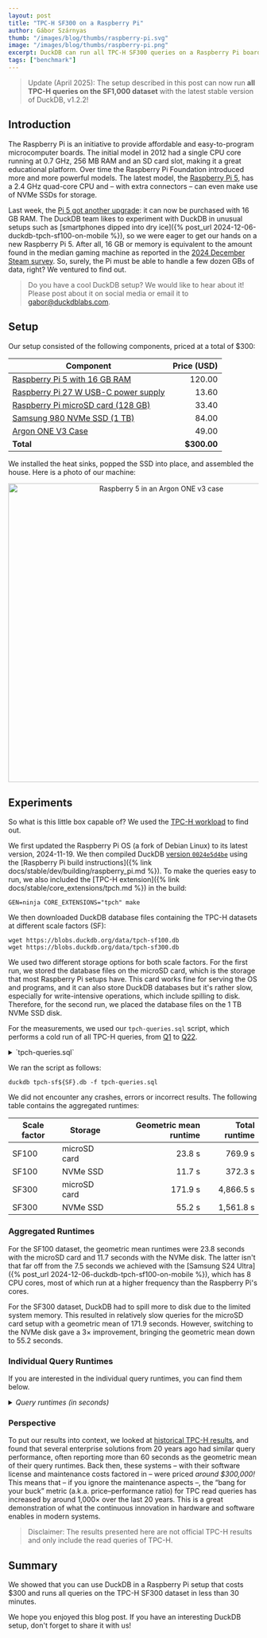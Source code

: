 ```yaml
---
layout: post
title: "TPC-H SF300 on a Raspberry Pi"
author: Gábor Szárnyas
thumb: "/images/blog/thumbs/raspberry-pi.svg"
image: "/images/blog/thumbs/raspberry-pi.png"
excerpt: DuckDB can run all TPC-H SF300 queries on a Raspberry Pi board.
tags: ["benchmark"]
--- 
```


> Update (April 2025): The setup described in this post can now run **all TPC-H queries on the SF1,000 dataset** with the latest stable version of DuckDB, v1.2.2!

## Introduction

The Raspberry Pi is an initiative to provide affordable and easy-to-program microcomputer boards.
The initial model in 2012 had a single CPU core running at 0.7 GHz, 256 MB RAM and an SD card slot, making it a great educational platform.
Over time the Raspberry Pi Foundation introduced more and more powerful models.
The latest model, the [Raspberry Pi 5](https://www.raspberrypi.com/products/raspberry-pi-5/), has a 2.4 GHz quad-core CPU and – with extra connectors – can even make use of NVMe SSDs for storage.

Last week, the [Pi 5 got another upgrade](https://www.raspberrypi.com/news/16gb-raspberry-pi-5-on-sale-now-at-120/):
it can now be purchased with 16 GB RAM.
The DuckDB team likes to experiment with DuckDB in unusual setups such as [smartphones dipped into dry ice]({% post_url 2024-12-06-duckdb-tpch-sf100-on-mobile %}), so we were eager to get our hands on a new Raspberry Pi 5.
After all, 16 GB or memory is equivalent to the amount found in the median gaming machine as reported in the [2024 December Steam survey](https://store.steampowered.com/hwsurvey/Steam-Hardware-Software-Survey-Welcome-to-Steam).
So, surely, the Pi must be able to handle a few dozen GBs of data, right?
We ventured to find out.

> Do you have a cool DuckDB setup?
> We would like to hear about it!
> Please post about it on social media or email it to <gabor@duckdblabs.com>.

## Setup

Our setup consisted of the following components, priced at a total of $300:

| Component | Price (USD) |
|-----------|------------:|
| [Raspberry Pi 5 with 16 GB RAM](https://www.raspberrypi.com/products/raspberry-pi-5/) | 120.00 |
| [Raspberry Pi 27 W USB-C power supply](https://www.raspberrypi.com/products/27w-power-supply/) | 13.60 |
| [Raspberry Pi microSD card (128 GB)](https://www.raspberrypi.com/products/sd-cards/) | 33.40 |
| [Samsung 980 NVMe SSD (1 TB)](https://www.amazon.com/Technology-Intelligent-Turbowrite-MZ-V8V1T0B-AM/dp/B08V83JZH4) | 84.00 |
| [Argon ONE V3 Case](https://argon40.com/products/argon-one-v3-m-2-nvme-case) | 49.00 |
| **Total** | **$300.00** |

We installed the heat sinks, popped the SSD into place, and assembled the house.
Here is a photo of our machine:

<div align="center">
    <img src="/images/blog/raspberry-pi-5-duckdb.jpg"
    alt="Raspberry 5 in an Argon ONE v3 case"
    width="600"
    /></div>

## Experiments

So what is this little box capable of? We used the [TPC-H workload](https://www.tpc.org/tpch/) to find out.

We first updated the Raspberry Pi OS (a fork of Debian Linux) to its latest version, 2024-11-19.
We then compiled DuckDB [version `0024e5d4be`](https://github.com/duckdb/duckdb/commit/0024e5d4be) using the [Raspberry Pi build instructions]({% link docs/stable/dev/building/raspberry_pi.md %}).
To make the queries easy to run, we also included the [TPC-H extension]({% link docs/stable/core_extensions/tpch.md %}) in the build:

```batch
GEN=ninja CORE_EXTENSIONS="tpch" make
```

We then downloaded DuckDB database files containing the TPC-H datasets at different scale factors (SF):

```batch
wget https://blobs.duckdb.org/data/tpch-sf100.db
wget https://blobs.duckdb.org/data/tpch-sf300.db
```

We used two different storage options for both scale factors.
For the first run, we stored the database files on the microSD card, which is the storage that most Raspberry Pi setups have.
This card works fine for serving the OS and programs,
and it can also store DuckDB databases but it's rather slow, especially for write-intensive operations, which include spilling to disk.
Therefore, for the second run, we placed the database files on the 1 TB NVMe SSD disk.

For the measurements, we used our `tpch-queries.sql` script, which performs a cold run of all TPC-H queries, from [Q1](https://github.com/duckdb/duckdb/blob/v1.1.3/extension/tpch/dbgen/queries/q01.sql) to [Q22](https://github.com/duckdb/duckdb/blob/v1.1.3/extension/tpch/dbgen/queries/q22.sql).

<details markdown='1'>
<summary markdown='span'>
`tpch-queries.sql`
</summary>
```sql
PRAGMA version;
SET enable_progress_bar = false;
LOAD tpch;
.timer on
PRAGMA tpch(1);
PRAGMA tpch(2);
PRAGMA tpch(3);
PRAGMA tpch(4);
PRAGMA tpch(5);
PRAGMA tpch(6);
PRAGMA tpch(7);
PRAGMA tpch(8);
PRAGMA tpch(9);
PRAGMA tpch(10);
PRAGMA tpch(11);
PRAGMA tpch(12);
PRAGMA tpch(13);
PRAGMA tpch(14);
PRAGMA tpch(15);
PRAGMA tpch(16);
PRAGMA tpch(17);
PRAGMA tpch(18);
PRAGMA tpch(19);
PRAGMA tpch(20);
PRAGMA tpch(21);
PRAGMA tpch(22);
```
</details>

We ran the script as follows:

```batch
duckdb tpch-sf${SF}.db -f tpch-queries.sql
```

We did not encounter any crashes, errors or incorrect results.
The following table contains the aggregated runtimes:

| Scale factor | Storage      | Geometric mean runtime | Total runtime |
|--------------|--------------|-----------------------:|--------------:|
| SF100        | microSD card |                 23.8 s |       769.9 s |
| SF100        | NVMe SSD     |                 11.7 s |       372.3 s |
| SF300        | microSD card |                171.9 s |     4,866.5 s |
| SF300        | NVMe SSD     |                 55.2 s |     1,561.8 s |

### Aggregated Runtimes

For the SF100 dataset, the geometric mean runtimes were 23.8 seconds with the microSD card and 11.7 seconds with the NVMe disk.
The latter isn't that far off from the 7.5 seconds we achieved with the [Samsung S24 Ultra]({% post_url 2024-12-06-duckdb-tpch-sf100-on-mobile %}), which has 8 CPU cores, most of which run at a higher frequency than the Raspberry Pi's cores.

For the SF300 dataset, DuckDB had to spill more to disk due to the limited system memory.
This resulted in relatively slow queries for the microSD card setup with a geometric mean of 171.9 seconds.
However, switching to the NVMe disk gave a 3× improvement, bringing the geometric mean down to 55.2 seconds.

### Individual Query Runtimes

If you are interested in the individual query runtimes, you can find them below.

<details markdown='1'>
<summary markdown='span'>
<i>Query runtimes (in seconds)</i>
</summary>
<table>
    <tr><th>Query</th><th>SF100 / microSD</th><th>SF100 / NVMe</th><th>SF300 / microSD</th><th>SF300 / NVMe</th></tr>
    <tr><td>Q1</td><td align="right">81.1</td><td align="right">15.6</td><td align="right">242.0</td><td align="right">55.1</td></tr>
    <tr><td>Q2</td><td align="right">7.9</td><td align="right">2.4</td><td align="right">27.8</td><td align="right">7.9</td></tr>
    <tr><td>Q3</td><td align="right">31.5</td><td align="right">11.8</td><td align="right">218.9</td><td align="right">52.7</td></tr>
    <tr><td>Q4</td><td align="right">40.2</td><td align="right">11.4</td><td align="right">157.5</td><td align="right">40.9</td></tr>
    <tr><td>Q5</td><td align="right">32.2</td><td align="right">12.3</td><td align="right">215.9</td><td align="right">54.1</td></tr>
    <tr><td>Q6</td><td align="right">1.6</td><td align="right">1.4</td><td align="right">155.9</td><td align="right">32.7</td></tr>
    <tr><td>Q7</td><td align="right">12.1</td><td align="right">12.3</td><td align="right">255.2</td><td align="right">69.6</td></tr>
    <tr><td>Q8</td><td align="right">25.0</td><td align="right">19.2</td><td align="right">298.0</td><td align="right">77.8</td></tr>
    <tr><td>Q9</td><td align="right">74.0</td><td align="right">50.1</td><td align="right">337.2</td><td align="right">147.7</td></tr>
    <tr><td>Q10</td><td align="right">54.7</td><td align="right">24.3</td><td align="right">234.9</td><td align="right">82.6</td></tr>
    <tr><td>Q11</td><td align="right">7.8</td><td align="right">2.3</td><td align="right">34.0</td><td align="right">14.9</td></tr>
    <tr><td>Q12</td><td align="right">43.1</td><td align="right">13.6</td><td align="right">202.9</td><td align="right">50.5</td></tr>
    <tr><td>Q13</td><td align="right">59.2</td><td align="right">51.7</td><td align="right">207.4</td><td align="right">177.2</td></tr>
    <tr><td>Q14</td><td align="right">33.0</td><td align="right">9.7</td><td align="right">269.7</td><td align="right">59.0</td></tr>
    <tr><td>Q15</td><td align="right">11.1</td><td align="right">7.1</td><td align="right">157.2</td><td align="right">39.6</td></tr>
    <tr><td>Q16</td><td align="right">8.7</td><td align="right">8.7</td><td align="right">33.4</td><td align="right">27.1</td></tr>
    <tr><td>Q17</td><td align="right">8.3</td><td align="right">7.6</td><td align="right">249.4</td><td align="right">66.2</td></tr>
    <tr><td>Q18</td><td align="right">73.9</td><td align="right">40.9</td><td align="right">374.7</td><td align="right">177.1</td></tr>
    <tr><td>Q19</td><td align="right">66.0</td><td align="right">17.8</td><td align="right">317.9</td><td align="right">73.8</td></tr>
    <tr><td>Q20</td><td align="right">22.4</td><td align="right">8.4</td><td align="right">273.1</td><td align="right">56.0</td></tr>
    <tr><td>Q21</td><td align="right">66.9</td><td align="right">35.2</td><td align="right">569.5</td><td align="right">172.5</td></tr>
    <tr><td>Q22</td><td align="right">9.2</td><td align="right">8.4</td><td align="right">34.1</td><td align="right">26.7</td></tr>
    <tr><td><b>Geomean</b></td><td align="right">23.8</td><td align="right">11.7</td><td align="right">171.9</td><td align="right">55.2</td></tr>
    <tr><td><b>Total</b></td><td align="right">769.9</td><td align="right">372.3</td><td align="right">4,866.5</td><td align="right">1,561.8</td></tr>
</table>
</details>

### Perspective

To put our results into context, we looked at [historical TPC-H results](https://www.tpc.org/tpch/results/tpch_results5.asp?version=2), and found that several enterprise solutions from 20 years ago had similar query performance, often reporting more than 60 seconds as the geometric mean of their query runtimes.
Back then, these systems – with their software license and maintenance costs factored in – were priced _around $300,000!_
This means that – if you ignore the maintenance aspects –, the “bang for your buck” metric (a.k.a. price–performance ratio) for TPC read queries has increased by around 1,000× over the last 20 years.
This is a great demonstration of what the continuous innovation in hardware and software enables in modern systems.

> Disclaimer: The results presented here are not official TPC-H results and only include the read queries of TPC-H.

## Summary

We showed that you can use DuckDB in a Raspberry Pi setup that costs $300 and
runs all queries on the TPC-H SF300 dataset in less than 30 minutes.

We hope you enjoyed this blog post. If you have an interesting DuckDB setup, don't forget to share it with us!
